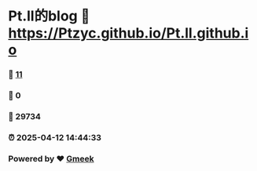 # Pt.ll的blog :link: https://Ptzyc.github.io/Pt.ll.github.io 
### :page_facing_up: [11](https://Ptzyc.github.io/Pt.ll.github.io/tag.html) 
### :speech_balloon: 0 
### :hibiscus: 29734 
### :alarm_clock: 2025-04-12 14:44:33 
### Powered by :heart: [Gmeek](https://github.com/Meekdai/Gmeek)
